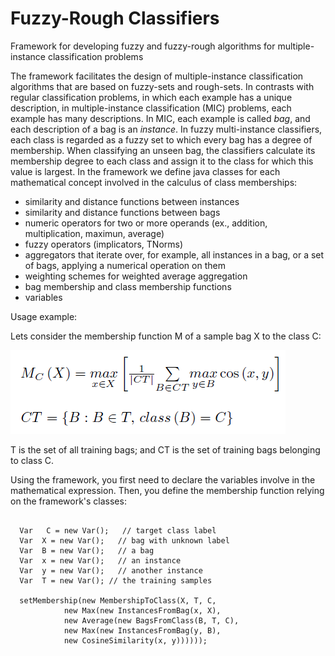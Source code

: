 # Fuzzy-Rough Classifiers
Framework for developing fuzzy and fuzzy-rough algorithms for multiple-instance classification problems

The framework facilitates the design of multiple-instance classification algorithms that are based on fuzzy-sets and rough-sets. In contrasts with regular classification problems, in which each example has a unique description, in multiple-instance classification (MIC) problems, each example has many descriptions. In MIC, each example is called <em>bag</em>, and each description of a bag is an <em>instance</em>. In fuzzy multi-instance classifiers, each class is regarded as a fuzzy set to which every bag has a degree of membership. When classifying an unseen bag, the classifiers calculate its membership degree to each class and assign it to the class for which this value is largest. In the framework we define java classes for each mathematical concept involved in the calculus of class memberships:

- similarity and distance functions between instances
- similarity and distance functions between bags
- numeric operators for two or more operands (ex., addition, multiplication, maximun, average)
- fuzzy operators (implicators, TNorms)
- aggregators that iterate over, for example, all instances in a bag, or a set of bags, applying a numerical operation on them
- weighting schemes for weighted average aggregation
- bag membership and class membership functions
- variables

Usage example:

Lets consider the membership function M of a sample bag X to the class C:

<img src="membfunction.png" alt="Membership Function">

T is the set of all training bags; and CT is the set of training bags belonging to class C.

Using the framework, you first need to declare the variables involve in the mathematical expression. Then, you define the membership function relying on the framework's classes:
<pre><code>
  Var <Integer>  C = new Var();   // target class label  
  Var <Instance> X = new Var();   // bag with unknown label 
  Var <Instance> B = new Var();   // a bag  
  Var <Instance> x = new Var();   // an instance 
  Var <Instance> y = new Var();   // another instance 
  Var <Instances> T = new Var(); // the training samples
  
  setMembership(new MembershipToClass(X, T, C, 
            new Max(new InstancesFromBag(x, X), 
            new Average(new BagsFromClass(B, T, C),
            new Max(new InstancesFromBag(y, B),
            new CosineSimilarity(x, y))))));
</code></pre>
